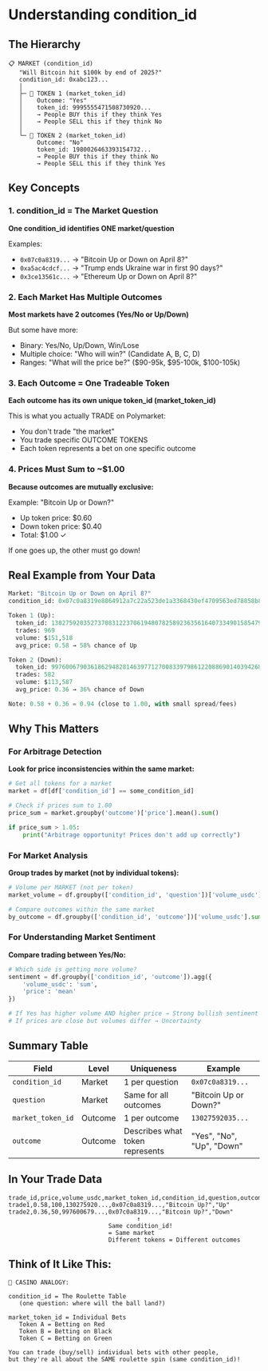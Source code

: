 # Understanding condition_id

## The Hierarchy

```
📋 MARKET (condition_id)
   "Will Bitcoin hit $100k by end of 2025?"
   condition_id: 0xabc123...
   │
   ├─ 🎫 TOKEN 1 (market_token_id)
   │    Outcome: "Yes"
   │    token_id: 9995555471508730920...
   │    → People BUY this if they think Yes
   │    → People SELL this if they think No
   │
   └─ 🎫 TOKEN 2 (market_token_id)
        Outcome: "No"
        token_id: 1980026463393154732...
        → People BUY this if they think No
        → People SELL this if they think Yes
```

## Key Concepts

### 1. condition_id = The Market Question

**One condition_id identifies ONE market/question**

Examples:
- `0x07c0a8319...` → "Bitcoin Up or Down on April 8?"
- `0xa5ac4cdcf...` → "Trump ends Ukraine war in first 90 days?"
- `0x3ce13561c...` → "Ethereum Up or Down on April 8?"

### 2. Each Market Has Multiple Outcomes

**Most markets have 2 outcomes (Yes/No or Up/Down)**

But some have more:
- Binary: Yes/No, Up/Down, Win/Lose
- Multiple choice: "Who will win?" (Candidate A, B, C, D)
- Ranges: "What will the price be?" ($90-95k, $95-100k, $100-105k)

### 3. Each Outcome = One Tradeable Token

**Each outcome has its own unique token_id (market_token_id)**

This is what you actually TRADE on Polymarket:
- You don't trade "the market"
- You trade specific OUTCOME TOKENS
- Each token represents a bet on one specific outcome

### 4. Prices Must Sum to ~$1.00

**Because outcomes are mutually exclusive:**

Example: "Bitcoin Up or Down?"
- Up token price: $0.60
- Down token price: $0.40
- Total: $1.00 ✓

If one goes up, the other must go down!

## Real Example from Your Data

```python
Market: "Bitcoin Up or Down on April 8?"
condition_id: 0x07c0a8319e8864912a7c22a523de1a3368430ef4709563ed78858b8182fc9966

Token 1 (Up):
  token_id: 13027592035273708312237061948078258923635616407334901585479060781535110944053
  trades: 969
  volume: $151,518
  avg_price: 0.58 → 58% chance of Up

Token 2 (Down):
  token_id: 99760067903618629482814639771270083397986122088690140394268208959112416787588
  trades: 582
  volume: $113,587
  avg_price: 0.36 → 36% chance of Down

Note: 0.58 + 0.36 = 0.94 (close to 1.00, with small spread/fees)
```

## Why This Matters

### For Arbitrage Detection

**Look for price inconsistencies within the same market:**

```python
# Get all tokens for a market
market = df[df['condition_id'] == some_condition_id]

# Check if prices sum to 1.00
price_sum = market.groupby('outcome')['price'].mean().sum()

if price_sum > 1.05:
    print("Arbitrage opportunity! Prices don't add up correctly")
```

### For Market Analysis

**Group trades by market (not by individual tokens):**

```python
# Volume per MARKET (not per token)
market_volume = df.groupby(['condition_id', 'question'])['volume_usdc'].sum()

# Compare outcomes within the same market
by_outcome = df.groupby(['condition_id', 'outcome'])['volume_usdc'].sum()
```

### For Understanding Market Sentiment

**Compare trading between Yes/No:**

```python
# Which side is getting more volume?
sentiment = df.groupby(['condition_id', 'outcome']).agg({
    'volume_usdc': 'sum',
    'price': 'mean'
})

# If Yes has higher volume AND higher price → Strong bullish sentiment
# If prices are close but volumes differ → Uncertainty
```

## Summary Table

| Field | Level | Uniqueness | Example |
|-------|-------|------------|---------|
| `condition_id` | Market | 1 per question | `0x07c0a8319...` |
| `question` | Market | Same for all outcomes | "Bitcoin Up or Down?" |
| `market_token_id` | Outcome | 1 per outcome | `13027592035...` |
| `outcome` | Outcome | Describes what token represents | "Yes", "No", "Up", "Down" |

## In Your Trade Data

```csv
trade_id,price,volume_usdc,market_token_id,condition_id,question,outcome
trade1,0.58,100,130275920...,0x07c0a8319...,"Bitcoin Up?","Up"
trade2,0.36,50,997600679...,0x07c0a8319...,"Bitcoin Up?","Down"
                                    ↑
                            Same condition_id!
                            = Same market
                            Different tokens = Different outcomes
```

## Think of It Like This:

```
🎰 CASINO ANALOGY:

condition_id = The Roulette Table
   (one question: where will the ball land?)

market_token_id = Individual Bets
   Token A = Betting on Red
   Token B = Betting on Black
   Token C = Betting on Green

You can trade (buy/sell) individual bets with other people,
but they're all about the SAME roulette spin (same condition_id)!
```
